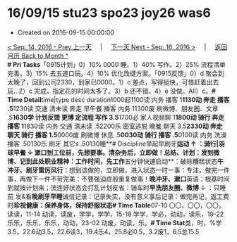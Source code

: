 # 16/09/15 stu23 spo23 joy26 was6

* Created on 2016-09-15 00:00:00

[&lt; Sep. 14, 2016 - Prev 上一天](d14.md)     \|     [下一天 Next - Sep. 16, 2016 &gt;](d16.md)     \|     [返回月历 Back to Month ^](index.md)   
**\# Pri Tasks**「0915计划」0）10% 0000 睡。1）40% 写作。2）25% 流程清单完善。3）15% 去五道口玩。4）10% 优化改键方案。「0915反馈」0）d 聚会到太晚了，回到公司2330，到家已0000。1）c 差点，写得挺快，可惜赶着出去玩…2）c 完成，指定花的时间太多了。3）b 还不错。4）e 没做。All）c。**\# Time Detail**time\|type desc duration1000起1100读 内务 播客 1**1130动 奔走 播客 .5**1230读 交通 清未读 奔走 早午餐 播客 内务 11300废 刷微博、朋友圈、文章 .5**1630学 计划反馈 更博 定流程 写作 3.5**1700必 家人视频聊 1**1800动 骑行 奔走 播客 1**1830读 内务 交通 清未读 .52200乐 密室逃脱 晚餐 聊天 3.5**2330动 奔走 聊天 骑行 播客 1.5**0000废 刷微博 休息 .5**0030动 骑行 播客 .5**0100读 内务 洗澡 播客 .50130乐 刷牙 其它s .50130睡**\# Discipline早起早刷牙**运动 ↑ ：骑行\|羽球早餐 ↓ 漱口到工位前，先想要事。清杂务后，立即做！**总结、计划：发到微博、记到此处职业精神**：工作时间，先工作**五分钟快速启动**：破除糟糕状态**午冲牙、刷牙雷厉风行**：想到该做的，立即做，进入状态一时一事：专注，做完一件事，再做下一件不苛完美：不要强迫症般重复做事！**晚冲牙、漱口**英语：根基时间到就按计划来；流连好状态会打乱计划反省：骑车时**早洗朋友圈、微博** ↓ ：只睡前 发&看**晚刷牙早睡**诚信记录：记录失实，没有意义事后记录：做完再记，返工费时**珍视健康：保养身体，保持舒服状态\# Time Table**07-10 〇〇，〇〇，〇〇，读读，11-14 动读，读废，学学，学学，15-18 学学，学必，动动，读乐，19-22 乐乐，乐乐，乐乐，动动，23-02 动废，动读，乐。**\# Time Stat**类，时，%学3.5，22.6动3.5，22.6读3，19.4乐4，25.8必0.5，3.2废1，6.5总15.5

